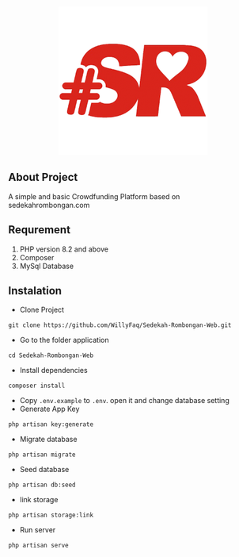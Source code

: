 <p align="center"><a href="https://laravel.com" target="_blank"><img src="https://github.com/WillyFaq/Sedekah-Rombongan-Web/blob/main/public/assets/imgs/icon-300.png?raw=true" width="300" alt="Laravel Logo"></a></p>

## About Project

A simple and basic Crowdfunding Platform based on sedekahrombongan.com

## Requrement

1. PHP version 8.2 and above
2. Composer
3. MySql Database

## Instalation

-   Clone Project

```
git clone https://github.com/WillyFaq/Sedekah-Rombongan-Web.git
```

-   Go to the folder application

```
cd Sedekah-Rombongan-Web
```

-   Install dependencies

```
composer install
```

-   Copy `.env.example` to `.env`. open it and change database setting
-   Generate App Key

```
php artisan key:generate
```

-   Migrate database

```
php artisan migrate
```

-   Seed database

```
php artisan db:seed
```

-   link storage

```
php artisan storage:link
```

-   Run server

```
php artisan serve
```
